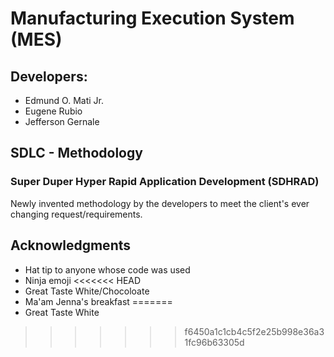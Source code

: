 # Manufacturing Execution System (MES)

## Developers:

* Edmund O. Mati Jr.
* Eugene Rubio
* Jefferson Gernale

## SDLC - Methodology

### Super Duper Hyper Rapid Application Development (SDHRAD)
Newly invented methodology by the developers to meet the client's ever changing request/requirements.
## Acknowledgments

* Hat tip to anyone whose code was used
* Ninja emoji
<<<<<<< HEAD
* Great Taste White/Chocoloate
* Ma'am Jenna's breakfast 
=======
* Great Taste White
>>>>>>> f6450a1c1cb4c5f2e25b998e36a31fc96b63305d
